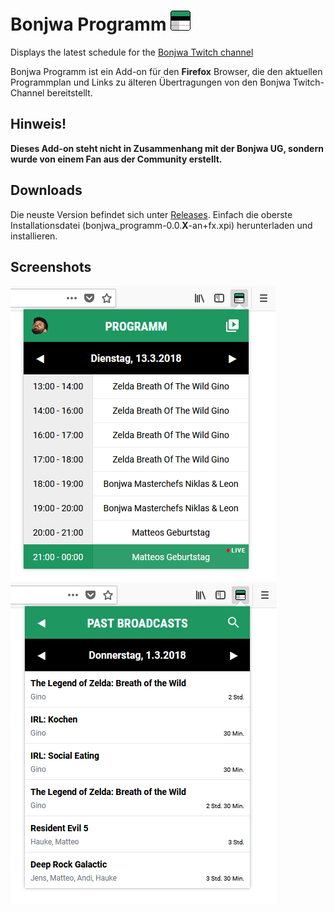 # Bonjwa Programm ![Icon](dist/icons/icon32.png?raw=true "Icon")

Displays the latest schedule for the [Bonjwa Twitch channel](https://www.twitch.tv/bonjwa)

Bonjwa Programm ist ein Add-on für den **Firefox** Browser, die den aktuellen Programmplan und Links zu älteren Übertragungen von den Bonjwa Twitch-Channel bereitstellt.

## Hinweis!

**Dieses Add-on steht nicht in Zusammenhang mit der Bonjwa UG, sondern wurde von einem Fan aus der Community erstellt.**

## Downloads

Die neuste Version befindet sich unter [Releases](https://github.com/virtuaCode/bonjwa-programm/releases). Einfach die oberste Installationsdatei (bonjwa_programm-0.0.**X**-an+fx.xpi) herunterladen und installieren.

## Screenshots

![Programm Screenshot](screenshots/screenshot_1.png?raw=true "Programm")
![Past Broadcasts Screenshot](screenshots/screenshot_2.png?raw=true "Past Broadcasts")
